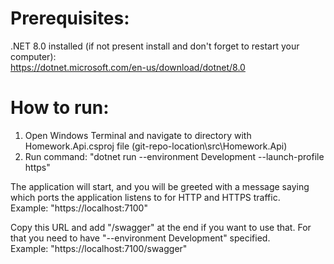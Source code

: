 # Prerequisites:  
.NET 8.0 installed (if not present install and don't forget to restart your computer):  
https://dotnet.microsoft.com/en-us/download/dotnet/8.0

# How to run:  
1. Open Windows Terminal and navigate to directory with Homework.Api.csproj file (git-repo-location\src\Homework.Api\)  
2. Run command: "dotnet run --environment Development --launch-profile https"

The application will start, and you will be greeted with a message saying which ports the application listens to for HTTP and HTTPS traffic.  
Example: "https://localhost:7100"

Copy this URL and add "/swagger" at the end if you want to use that. For that you need to have "--environment Development" specified.  
Example: "https://localhost:7100/swagger"
